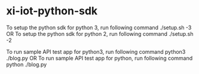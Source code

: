 # xi-iot-python-sdk

To setup the python sdk for python 3, run following command
./setup.sh -3
OR
To setup the python sdk for python 2, run following command
./setup.sh -2

To run sample API test app for python3, run following command
python3 ./blog.py
OR
To run sample API test app for python, run following command
python ./blog.py
